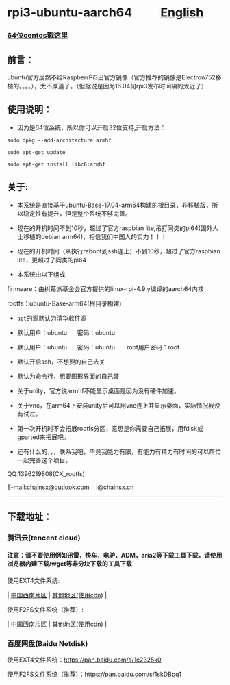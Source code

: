 # rpi3-ubuntu-aarch64          [English](https://github.com/chainsx/ubuntu64-rpi/blob/ubuntu-17.04-arm64/README-EN.md)

### [64位centos戳这里](https://github.com/chainsx/centos64-rpi)




## 前言：

ubuntu官方居然不给RaspberrPi3出官方镜像（官方推荐的镜像是Electron752移植的。。。。），太不厚道了。（但据说是因为16.04何rpi3发布时间隔的太近了）

## 使用说明：

* 因为是64位系统，所以你可以开启32位支持,开启方法：

`sudo dpkg --add-architecture armhf`

`sudo apt-get update`

`sudo apt-get install libc6:armhf`

## 关于:

* 本系统是直接基于ubuntu-Base-17.04-arm64构建的根目录，非移植版，所以稳定性有提升，但是整个系统不够完善。


* 现在的开机时间不到10秒，超过了官方raspbian lite,吊打同类的pi64(国外人士移植的debian arm64)，相信我们中国人的实力！！！

* 现在的开机时间（从执行reboot到ssh连上）不到10秒，超过了官方raspbian lite，更超过了同类的pi64


* 本系统由以下组成

firmware：由树莓派基金会官方提供的linux-rpi-4.9.y编译的aarch64内核

rootfs：ubuntu-Base-arm64(根目录构建)

* `apt`的源默认为清华软件源


* 默认用户：ubuntu      密码：ubuntu          

* 默认用户：ubuntu      密码：ubuntu       root用户密码：root      


* 默认开启ssh，不想要的自己去关

* 默认为命令行，想要图形界面的自己装

* 关于unity，官方说armhf不能显示桌面是因为没有硬件加速。

* 关于vnc，在arm64上安装unity后可以用vnc连上并显示桌面，实际情况我没有试过。

* 第一次开机时不会拓展rootfs分区，意思是你需要自己拓展，用fdisk或gparted来拓展吧。

* 还有什么的，，，联系我吧，毕竟我能力有限，有能力有精力有时间的可以帮忙一起完善这个项目。

QQ:1396219808(CX_rootfs)

E-mail:chainsx@outlook.com    i@chainsx.cn

**********************

## 下载地址：

### 腾讯云(tencent cloud)

#### 注意：请不要使用例如迅雷，快车，电驴，ADM，aria2等下载工具下载，请使用浏览器内建下载/wget等非分块下载的工具下载

使用EXT4文件系统:

| [中国西南片区](http://chainsx-1253770712.coscd.myqcloud.com/ubuntu-17.04-arm64-ext4-RaspberryPi3.img.xz) | [其他地区(使用cdn)](http://chainsx-1253770712.file.myqcloud.com/ubuntu-17.04-arm64-ext4-RaspberryPi3.img.xz) |

使用F2FS文件系统（推荐）:

| [中国西南片区](http://chainsx-1253770712.coscd.myqcloud.com/ubuntu-17.04-arm64-f2fs-RaspberryPi3.img.xz) | [其他地区(使用cdn)](http://chainsx-1253770712.file.myqcloud.com/ubuntu-17.04-arm64-f2fs-RaspberryPi3.img.xz) |

### 百度网盘(Baidu Netdisk)

使用EXT4文件系统：https://pan.baidu.com/s/1c2325k0

使用F2FS文件系统（推荐）：https://pan.baidu.com/s/1skDBpq1
